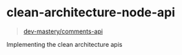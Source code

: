# clean-architecture-node-api

> [dev-mastery/comments-api](https://github.com/dev-mastery/comments-api)

Implementing the clean architecture apis

